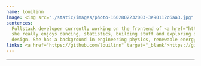 ```yaml
---
name: louilinn
image: <img src="./static/images/photo-1602802232003-3e90112c6aa3.jpg" alt="member image" class="member-img" />
sentences:
  Fullstack developer currently working on the frontend of <a href="https://circles.garden" target="_blank">https://circles.garden</a>. Outside of programming
  she really enjoys dancing, statistics, building stuff and exploring organisational and social structures. Besides working she now also studies permaculture
  design. She has a background in engineering physics, renewable energy systems and environmental activism.
links: <a href="https://github.com/louilinn" target="_blank">https://github.com/louilinn</a>
---
```


---
